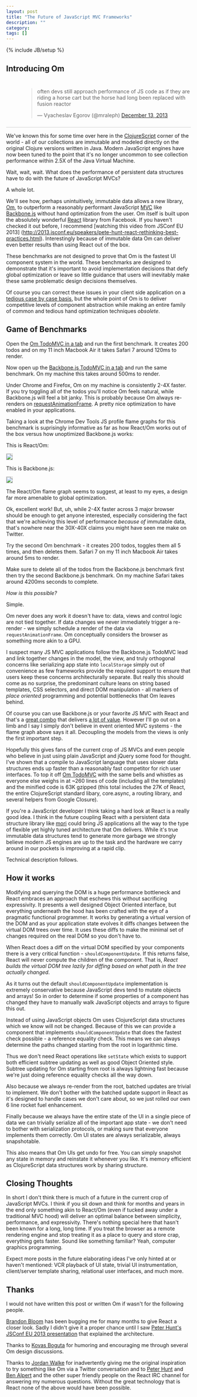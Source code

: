 ```yaml
---
layout: post
title: "The Future of JavaScript MVC Frameworks"
description: ""
category: 
tags: []
---
```

{% include JB/setup %}

## Introducing Om

<div style="padding: 10px 0px 10px 45px; border-bottom: 1px solid
#ccc;">
<blockquote class="twitter-tweet" lang="en"><p>often devs still approach performance of JS code as if they are riding a horse cart but the horse had long been replaced with fusion reactor</p>&mdash; Vyacheslav Egorov (@mraleph) <a href="https://twitter.com/mraleph/statuses/411549064787152896">December 13, 2013</a></blockquote>
<script async src="//platform.twitter.com/widgets.js"
charset="utf-8"></script>
</div>

We've known this for some time over here in the
[ClojureScript](http://github.com/clojure/clojurescript) corner of the
world - all of our collections are immutable and modeled directly on
the original Clojure versions written in Java. Modern JavaScript
engines have now been tuned to the point that it's no longer uncommon
to see collection performance within 2.5X of the Java Virtual Machine.

Wait, wait, wait. What does the performance of persistent data structures have
to do with the future of JavaScript MVCs?

A whole lot.

We'll see how, perhaps unintuitively, immutable data allows a new
library, [Om](http://github.com/swannodette/om), to outperform a
reasonably performant JavaScript
[MVC](http://en.wikipedia.org/wiki/Model-view-controller) like
[Backbone.js](http://backbonejs.org) without hand optimization from
the user. Om itself is built upon the absolutely wonderful
[React](http://facebook.github.io/react/) library from Facebook. If
you haven't checked it out before, I
recommend [watching this video from JSConf EU 2013]
(http://2013.jsconf.eu/speakers/pete-hunt-react-rethinking-best-practices.html).
Interestingly because of immutable data Om can deliver even better results
than using React out of the box.

These benchmarks are not designed to prove that Om is the fastest
UI component system in the world. These benchmarks are
designed to demonstrate that it's important to avoid implementation
decisions that defy global optimization or leave so little guidance
that users will inevitably make these same problematic design
decisions themselves.

Of course you can correct these issues in your client side application
on a
[tedious case by case basis](http://blog.scalyr.com/2013/10/31/angularjs-1200ms-to-35ms/),
but the whole point of Om is to deliver competitive levels of
component abstraction while making an entire family of common and
tedious hand optimization techniques *obsolete*.

## Game of Benchmarks

Open the [Om TodoMVC in a tab](http://swannodette.github.io/todomvc/labs/architecture-examples/om/index.html) and run the first benchmark. It
creates 200 todos and on my 11 inch Macbook Air it takes Safari 7 around
120ms to render.

Now open up the [Backbone.js TodoMVC in a tab](http://swannodette.github.io/todomvc/architecture-examples/backbone/index.html) and run the same
 benchmark.  On my machine this takes around 500ms to render.

Under Chrome and Firefox, Om on my machine is consistently 2-4X
faster. If you try toggling all of the todos you'll notice
Om feels natural, while Backbone.js will feel a bit janky. This is
probably because Om always re-renders on
[requestAnimationFrame](http://www.paulirish.com/2011/requestanimationframe-for-smart-animating/). A
pretty nice optimization to have enabled in your applications.

Taking a look at the Chrome Dev Tools JS profile flame graphs for this benchmark
is suprisingly informative as far as how React/Om works out of the box
versus how unoptimized Backbone.js works:

This is React/Om:

<img style="border: 1px solid #ccc" src="/assets/images/om.jpg" />

This is Backbone.js:

<img style="border: 1px solid #ccc" src="/assets/images/bb.jpg" />

The React/Om flame graph seems to suggest, at least to my eyes, a
design far more amenable to global optimization.

Ok, excellent work! But, uh, while 2-4X faster across 3 major browser
should be enough to get anyone interested, especially considering the
fact that we're achieving this level of performance *because of* immutable
data, that's nowhere near the 30X-40X claims you might have
seen me make on Twitter.

Try the second Om benchmark - it creates 200 todos, toggles them all 5
times, and then deletes them. Safari 7 on my 11 inch Macbook Air takes around
5ms to render.

Make sure to delete all of the todos from the Backbone.js benchmark
first then try the second Backbone.js benchmark. On my machine
Safari takes around 4200ms seconds to complete.

*How is this possible?*

Simple.

Om never does any work it doesn't have to: data, views and control
logic are not tied together. If data changes we never immediately
trigger a re-render - we simply schedule a render of the data via
`requestAnimationFrame`. Om conceptually considers the browser as
something more akin to a GPU.

I suspect many JS MVC applications follow the Backbone.js TodoMVC lead
and link together changes in the model, the view, and truly orthogonal
concerns like serializing app state into `localStorage` simply out of
convenience as few frameworks provide the required support to ensure
that users keep these concerns architecturally separate. But really
this should come as no surprise, the predominant culture leans on
string based templates, CSS selectors, and direct DOM manipulation -
all markers of *place oriented* programming and potential bottlenecks
that Om leaves behind.

Of course you can use Backbone.js or your favorite JS MVC with React
and that's a [great combo](http://joelburget.com/backbone-to-react/)
that delivers
[a lot of value](http://github.com/usepropeller/react.backbone). However
I'll go out on a limb and I say I simply don't believe in event oriented
MVC systems - the flame graph above says it all. Decoupling the
models from the views is only the first important step.

Hopefully this gives fans of the current crop of JS MVCs and even people
who believe in just using plain JavaScript and jQuery some food for
thought. I've shown that a compile to JavaScript language that uses
slower data structures ends up faster than a reasonably fast
competitor for rich user interfaces. To top it off
[Om TodoMVC](http://github.com/swannodette/todomvc/blob/gh-pages/labs/architecture-examples/om/src/todomvc/app.cljs)
with the same bells and whistles as everyone else weighs in at ~260 lines
of code (including all the templates) and the minified code is 63K
gzipped (this total includes the 27K of React, the entire
ClojureScript standard libary, core.async, a routing library, and
several helpers from Google Closure).

If you're a JavaScript developer I think taking a hard look at React
is a really good idea. I think in the future coupling React with a
persistent data structure library like
[mori](http://swannodette.github.io/mori/) could bring JS applications
all the way to the type of flexible yet highly tuned architecture that
Om delivers. While it's true immutable data structures tend to
generate more garbage we strongly believe modern JS engines are up to
the task and the hardware we carry around in our pockets is improving
at a rapid clip.

Technical description follows.

## How it works

Modifying and querying the DOM is a huge performance bottleneck and
React embraces an approach that eschews this without sacrificing
expressivity. It presents a well designed Object Oriented interface,
but everything underneath the hood has been crafted with the eye of a
pragmatic functional programmer. It works by generating a virtual
version of the DOM and as your application state evolves it diffs changes
between the virtual DOM trees over time. It uses these diffs to make
the minimal set of changes required on the real DOM so you don't have to.

When React does a diff on the virtual DOM specified by your components
there is a very critical function - `shouldComponentUpdate`. If this
returns false, React will never compute the children of the
component. That is, *React builds the virtual DOM tree lazily for
diffing based on what path in the tree actually changed*.

As it turns out the default `shouldComponentUpdate` implementation is
extremely conservative because JavaScript devs tend to mutate
objects and arrays! So in order to determine if some properties of a component
has changed they have to manually walk JavaScript objects and arrays
to figure this out.

Instead of using JavaScript objects Om uses ClojureScript data
structures which we know will not be changed. Because of this we can
provide a component that implements `shouldComponentUpdate` that does
the fastest check possible - a reference equality check. This means we
can always determine the paths changed starting from the root in
logarithmic time.

Thus we don't need React operations like `setState` which
exists to support both efficient subtree updating as well as good
Object Oriented style. Subtree updating for Om
starting from root is always lightning fast because we're just doing
reference equality checks all the way down.

Also because we always re-render from the root, batched updates are
trivial to implement. We don't bother with the batched update support
in React as it's designed to handle cases we don't care about, so we
just rolled our own 6 line rocket fuel enhancement.

Finally because we always have the entire state of the UI in a single
piece of data we can trivially serialize all of the important app
state - we don't need to bother with serialization protocols, or
making sure that everyone implements them correctly. Om UI states are
always serializable, always snapshotable.

This also means that Om UIs get undo for free. You can simply
snapshot any state in memory and reinstate it whenever you like. It's
memory efficient as ClojureScript data structures work by sharing
structure.

## Closing Thoughts

In short I don't think there is much of a future in the current crop
of JavaScript MVCs. I think if you sit down and think for months and
years in the end only something akin to React/Om (even if tucked away under
a traditional MVC hood) will deliver an optimal balance between
simplicity, performance, and expressivity. There's
nothing special here that hasn't been known for a long, long
time. If you treat the browser as a remote rendering engine and stop
treating it as a place to query and store crap, everything gets
faster. Sound like something familiar? Yeah, computer graphics
programming.

Expect more posts in the future elaborating ideas I've only hinted at
or haven't mentioned: VCR playback of UI state, trivial UI
instrumentation, client/server template sharing, relational user
interfaces, and much more.

## Thanks

I would not have written this post or written Om if wasn't for the
following people.

[Brandon Bloom](http://twitter.com/brandonbloom) has been bugging me
for many months to give React a closer look. Sadly I didn't give it a
proper chance until I saw
[Peter Hunt's JSConf EU 2013 presentation](http://2013.jsconf.eu/speakers/pete-hunt-react-rethinking-best-practices.html)
that explained the architecture.

Thanks to [Kovas Boguta](http://twitter.com/kovasb) for humoring and
encouraging me through several Om design discussions.

Thanks to [Jordan Walke](http://twitter.com/jordwalke) for
inadvertently giving me the original inspiration to try something like
Om via a Twitter conversation and to
[Peter Hunt](http://twitter.com/floydophone) and
[Ben Alpert](http://github.com/spicyj) and the other super friendly
people on the React IRC channel for answering my numerous
questions. Without the great technology that is React none of the above
would have been possible.
